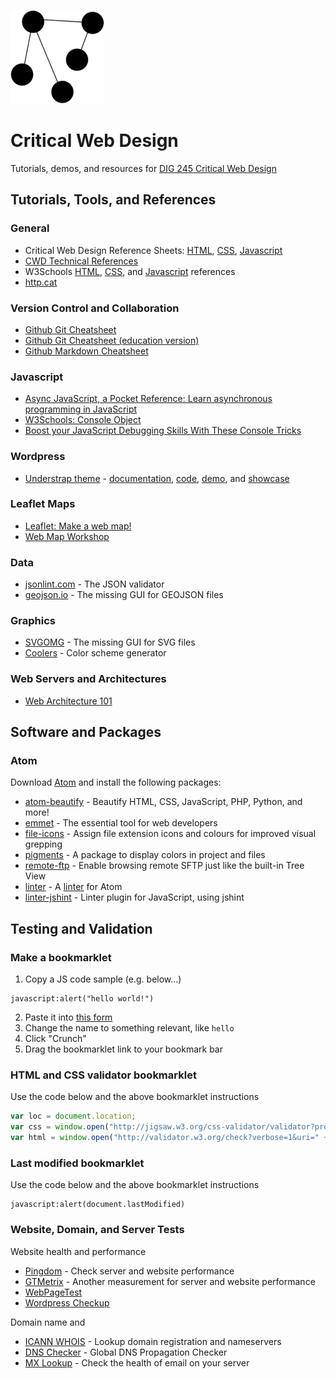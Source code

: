 
![game controller](reference-sheets/img/network-black-512sq-150x150.png)


# Critical Web Design

Tutorials, demos, and resources for [DIG 245 Critical Web Design](https://owenmundy.com/teaching/critical-web-design/)




## Tutorials, Tools, and References


### General

* Critical Web Design Reference Sheets: [HTML](reference-sheets/html.md), [CSS](reference-sheets/css.md), [Javascript](reference-sheets/javascript.md)
* [CWD Technical References](https://docs.google.com/presentation/d/1OVCMHMfB_0gYgTtv2iMK_aCktJtCSRp1aRvH3T1W0JU/edit?usp=sharing)
* W3Schools [HTML](https://www.w3schools.com/tags/default.asp), [CSS](https://www.w3schools.com/cssref/default.asp), and [Javascript](https://www.w3schools.com/jsref/default.asp) references
* [http.cat](https://http.cat/)


### Version Control and Collaboration

* [Github Git Cheatsheet](https://github.github.com/training-kit/downloads/github-git-cheat-sheet.pdf)
* [Github Git Cheatsheet (education version)](https://education.github.com/git-cheat-sheet-education.pdf)
* [Github Markdown Cheatsheet](https://guides.github.com/pdfs/markdown-cheatsheet-online.pdf)


### Javascript

* [Async JavaScript, a Pocket Reference: Learn asynchronous programming in JavaScript](https://medium.com/@ajmeyghani/async-javascript-a-pocket-reference-2bb16ac40d21)
* [W3Schools: Console Object](https://www.w3schools.com/jsref/obj_console.asp)
* [Boost your JavaScript Debugging Skills With These Console Tricks](https://medium.com/better-programming/boost-your-javascript-debugging-skills-with-these-console-tricks-ab984c70298a)




### Wordpress

* [Understrap theme](https://understrap.com/) - [documentation](https://understrap.github.io/), [code](https://github.com/understrap/understrap), [demo](https://understrap.com/understrap/), and [showcase](https://github.com/understrap/understrap/issues/208)



### Leaflet Maps

* [Leaflet: Make a web map!](https://maptimeboston.github.io/leaflet-intro/)
* [Web Map Workshop](http://duspviz.mit.edu/web-map-workshop/)



### Data

* [jsonlint.com](https://jsonlint.com/) - The JSON validator
* [geojson.io](http://geojson.io/) - The missing GUI for GEOJSON files


### Graphics

* [SVGOMG](https://jakearchibald.github.io/svgomg/) - The missing GUI for SVG files
* [Coolers](https://coolors.co/) - Color scheme generator


### Web Servers and Architectures

* [Web Architecture 101](https://engineering.videoblocks.com/web-architecture-101-a3224e126947)





## Software and Packages


### Atom

Download [Atom](https://atom.io/) and install the following packages:

* [atom-beautify](https://atom.io/packages/atom-beautify) - Beautify HTML, CSS, JavaScript, PHP, Python, and more!
* [emmet](https://atom.io/packages/emmet) - The essential tool for web developers
* [file-icons](https://atom.io/packages/file-icons) - Assign file extension icons and colours for improved visual grepping
* [pigments](https://atom.io/packages/pigments) - A package to display colors in project and files
* [remote-ftp](https://atom.io/packages/remote-ftp) - Enable browsing remote SFTP just like the built-in Tree View 
* [linter](https://atom.io/packages/linter) - A [linter](https://en.wikipedia.org/wiki/Lint_(software)) for Atom 
* [linter-jshint](https://atom.io/packages/linter-jshint) - Linter plugin for JavaScript, using jshint







## Testing and Validation


### Make a bookmarklet

1. Copy a JS code sample (e.g. below...)
```
javascript:alert("hello world!")
```
2. Paste it into [this form](http://ted.mielczarek.org/code/mozilla/bookmarklet.html)
3. Change the name to something relevant, like `hello`
4. Click "Crunch"
5. Drag the bookmarklet link to your bookmark bar



### HTML and CSS validator bookmarklet
Use the code below and the above bookmarklet instructions
```javascript
var loc = document.location;
var css = window.open("http://jigsaw.w3.org/css-validator/validator?profile=css3&warning=0&uri=" + loc, "css");
var html = window.open("http://validator.w3.org/check?verbose=1&uri=" + loc, "html");
```

### Last modified bookmarklet
Use the code below and the above bookmarklet instructions
```
javascript:alert(document.lastModified)
```




### Website, Domain, and Server Tests

Website health and performance
* [Pingdom](https://tools.pingdom.com/) - Check server and website performance
* [GTMetrix](https://gtmetrix.com/) - Another measurement for server and website performance
* [WebPageTest](https://www.webpagetest.org/)
* [Wordpress Checkup](https://premium.wpmudev.org/wp-checkup/)

Domain name and 
* [ICANN WHOIS](https://whois.icann.org/en) - Lookup domain registration and nameservers
* [DNS Checker](https://dnschecker.org/) - Global DNS Propagation Checker
* [MX Lookup](https://mxtoolbox.com/MXLookup.aspx) - Check the health of email on your server








